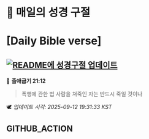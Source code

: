 # 🙏 매일의 성경 구절
# [Daily Bible verse]
## [![README에 성경구절 업데이트](https://github.com/DONGSUKA/first_test/actions/workflows/update-readme-bible.yml/badge.svg)](https://github.com/DONGSUKA/first_test/actions/workflows/update-readme-bible.yml)
<!-- START_BIBLE_VERSE -->
📖 **출애굽기 21:12**
> 폭행에 관한 법 사람을 쳐죽인 자는 반드시 죽일 것이나

🕊️ _업데이트 시각: 2025-09-12 19:31:33 KST_
  <!-- END_BIBLE_VERSE -->
## GITHUB_ACTION
